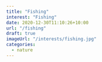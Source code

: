 ```yaml
---
title: "Fishing"
interest: "Fishing"
date: 2020-12-30T11:10:26+10:00
url: "/fishing"
draft: true
imageUrl: "/interests/fishing.jpg"
categories:
  - nature
---
```

